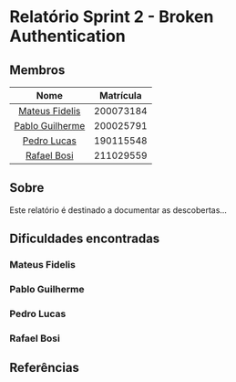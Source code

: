 # Relatório Sprint 2 - Broken Authentication

## Membros

| Nome | Matrícula |
| :--: | :-------: |
| [Mateus Fidelis](https://github.com/MatsFidelis) | 200073184 |
| [Pablo Guilherme](https://github.com/PabloGJBS) | 200025791 |
| [Pedro Lucas](https://github.com/AlefMemTav) | 190115548 |
| [Rafael Bosi](https://github.com/strangeunit28) | 211029559 |

## Sobre 
Este relatório é destinado a documentar as descobertas...


## Dificuldades encontradas

### Mateus Fidelis


### Pablo Guilherme


### Pedro Lucas


### Rafael Bosi


## Referências



